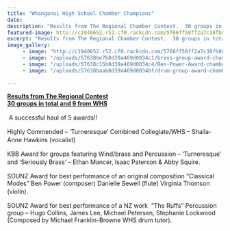 ```yaml
---
title: "Whanganui High School Chamber Champions"
date: 
description: "Results from The Regional Chamber Contest.  30 groups in total and 9 from WHS."
featured-image: http://c1940652.r52.cf0.rackcdn.com/5766ff58ff2a7c38fb00001a/Shaila-Anne-Award-chamber-music.jpg
excerpt: "Results from The Regional Chamber Contest.  30 groups in total and 9 from WHS."
image_gallery:
     - image: "http://c1940652.r52.cf0.rackcdn.com/5766ff58ff2a7c38fb00001a/Shaila-Anne-Award-chamber-music.jpg"
     - image: "/uploads/57638be7b8d39a469d0034c1/brass-group-award-chamber-music.JPG"
     - image: "/uploads/57638c15b8d39a469d0034c4/Ben-Power-Award-chamber-music.JPG"
     - image: "/uploads/57638baab8d39a469d0034bf/drum-group-award-chamber-music.JPG"
    
---
```


<p><strong><span style="text-decoration: underline;">Results from The Regional Contest<br />30 groups in total and 9 from WHS</span></strong></p>
<p>&nbsp;A successful haul of 5 awards!!<span style="line-height: 1.5;">&nbsp;</span></p>
<p>Highly Commended &ndash; &lsquo;Turneresque&rsquo; Combined Collegiate/WHS &ndash; Shaila-Anne Hawkins (vocalist)<span style="line-height: 1.5;">&nbsp;</span></p>
<p>KBB Award for groups featuring Wind/brass and Percussion &ndash; &lsquo;Turneresque&rsquo; and &lsquo;Seriously Brass&rsquo; &ndash; Ethan Mancer, Isaac Paterson &amp; Abby Squire.<span style="line-height: 1.5;">&nbsp;</span></p>
<p>SOUNZ Award for best performance of an original composition &ldquo;Classical Modes&rdquo; Ben Power (composer) Danielle Sewell (flute) Virginia Thomson (violin).<span style="line-height: 1.5;">&nbsp;</span></p>
<p>SOUNZ Award for best performance of a NZ work&nbsp; &ldquo;The Ruffs&rdquo; Percussion group &ndash; Hugo Collins, James Lee, Michael Petersen, Stephanie Lockwood (Composed by Michael Franklin-Browne WHS drum tutor).</p>

